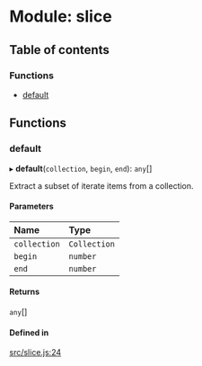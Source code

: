 # Module: slice

## Table of contents

### Functions

- [default](slice.md#default)

## Functions

### default

▸ **default**(`collection`, `begin`, `end`): `any`[]

Extract a subset of iterate items from a collection.

#### Parameters

| Name | Type |
| :------ | :------ |
| `collection` | `Collection` |
| `begin` | `number` |
| `end` | `number` |

#### Returns

`any`[]

#### Defined in

[src/slice.js:24](https://github.com/Twipped/js-utils/blob/f2eceb5/src/slice.js#L24)
